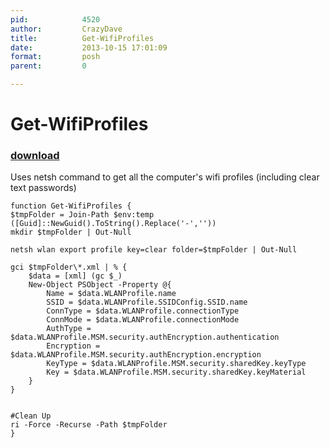 ```yaml
---
pid:            4520
author:         CrazyDave
title:          Get-WifiProfiles
date:           2013-10-15 17:01:09
format:         posh
parent:         0

---
```


# Get-WifiProfiles

### [download](Scripts\4520.ps1)

Uses netsh command to get all the computer's wifi profiles (including clear text passwords)

```posh
function Get-WifiProfiles {
$tmpFolder = Join-Path $env:temp ([Guid]::NewGuid().ToString().Replace('-',''))
mkdir $tmpFolder | Out-Null

netsh wlan export profile key=clear folder=$tmpFolder | Out-Null

gci $tmpFolder\*.xml | % { 
    $data = [xml] (gc $_)
    New-Object PSObject -Property @{
        Name = $data.WLANProfile.name
        SSID = $data.WLANProfile.SSIDConfig.SSID.name
        ConnType = $data.WLANProfile.connectionType
        ConnMode = $data.WLANProfile.connectionMode
        AuthType = $data.WLANProfile.MSM.security.authEncryption.authentication
        Encryption = $data.WLANProfile.MSM.security.authEncryption.encryption
        KeyType = $data.WLANProfile.MSM.security.sharedKey.keyType
        Key = $data.WLANProfile.MSM.security.sharedKey.keyMaterial
    }
}


#Clean Up
ri -Force -Recurse -Path $tmpFolder
}
```
